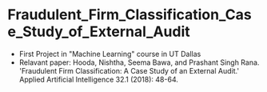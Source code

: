 # Fraudulent_Firm_Classification_Case_Study_of_External_Audit
- First Project in "Machine Learning" course in UT Dallas 
- Relavant paper: Hooda, Nishtha, Seema Bawa, and Prashant Singh Rana. 'Fraudulent Firm Classification: A Case Study of an External Audit.' Applied Artificial Intelligence 32.1 (2018): 48-64.
